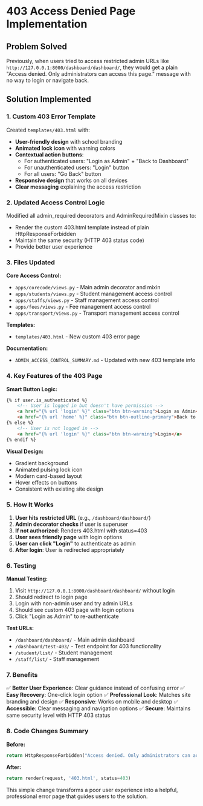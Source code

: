 # 403 Access Denied Page Implementation

## Problem Solved
Previously, when users tried to access restricted admin URLs like `http://127.0.0.1:8000/dashboard/dashboard/`, they would get a plain "Access denied. Only administrators can access this page." message with no way to login or navigate back.

## Solution Implemented

### 1. Custom 403 Error Template
Created `templates/403.html` with:
- **User-friendly design** with school branding
- **Animated lock icon** with warning colors
- **Contextual action buttons**:
  - For authenticated users: "Login as Admin" + "Back to Dashboard"
  - For unauthenticated users: "Login" button
  - For all users: "Go Back" button
- **Responsive design** that works on all devices
- **Clear messaging** explaining the access restriction

### 2. Updated Access Control Logic
Modified all admin_required decorators and AdminRequiredMixin classes to:
- Render the custom 403.html template instead of plain HttpResponseForbidden
- Maintain the same security (HTTP 403 status code)
- Provide better user experience

### 3. Files Updated
**Core Access Control:**
- `apps/corecode/views.py` - Main admin decorator and mixin
- `apps/students/views.py` - Student management access control
- `apps/staffs/views.py` - Staff management access control  
- `apps/fees/views.py` - Fee management access control
- `apps/transport/views.py` - Transport management access control

**Templates:**
- `templates/403.html` - New custom 403 error page

**Documentation:**
- `ADMIN_ACCESS_CONTROL_SUMMARY.md` - Updated with new 403 template info

### 4. Key Features of the 403 Page

**Smart Button Logic:**
```html
{% if user.is_authenticated %}
    <!-- User is logged in but doesn't have permission -->
    <a href="{% url 'login' %}" class="btn btn-warning">Login as Admin</a>
    <a href="{% url 'home' %}" class="btn btn-outline-primary">Back to Dashboard</a>
{% else %}
    <!-- User is not logged in -->
    <a href="{% url 'login' %}" class="btn btn-warning">Login</a>
{% endif %}
```

**Visual Design:**
- Gradient background
- Animated pulsing lock icon
- Modern card-based layout
- Hover effects on buttons
- Consistent with existing site design

### 5. How It Works

1. **User hits restricted URL** (e.g., `/dashboard/dashboard/`)
2. **Admin decorator checks** if user is superuser
3. **If not authorized**: Renders 403.html with status=403
4. **User sees friendly page** with login options
5. **User can click "Login"** to authenticate as admin
6. **After login**: User is redirected appropriately

### 6. Testing

**Manual Testing:**
1. Visit `http://127.0.0.1:8000/dashboard/dashboard/` without login
2. Should redirect to login page
3. Login with non-admin user and try admin URLs
4. Should see custom 403 page with login options
5. Click "Login as Admin" to re-authenticate

**Test URLs:**
- `/dashboard/dashboard/` - Main admin dashboard
- `/dashboard/test-403/` - Test endpoint for 403 functionality
- `/student/list/` - Student management
- `/staff/list/` - Staff management

### 7. Benefits

✅ **Better User Experience**: Clear guidance instead of confusing error
✅ **Easy Recovery**: One-click login option
✅ **Professional Look**: Matches site branding and design
✅ **Responsive**: Works on mobile and desktop
✅ **Accessible**: Clear messaging and navigation options
✅ **Secure**: Maintains same security level with HTTP 403 status

### 8. Code Changes Summary

**Before:**
```python
return HttpResponseForbidden("Access denied. Only administrators can access this page.")
```

**After:**
```python
return render(request, '403.html', status=403)
```

This simple change transforms a poor user experience into a helpful, professional error page that guides users to the solution.
